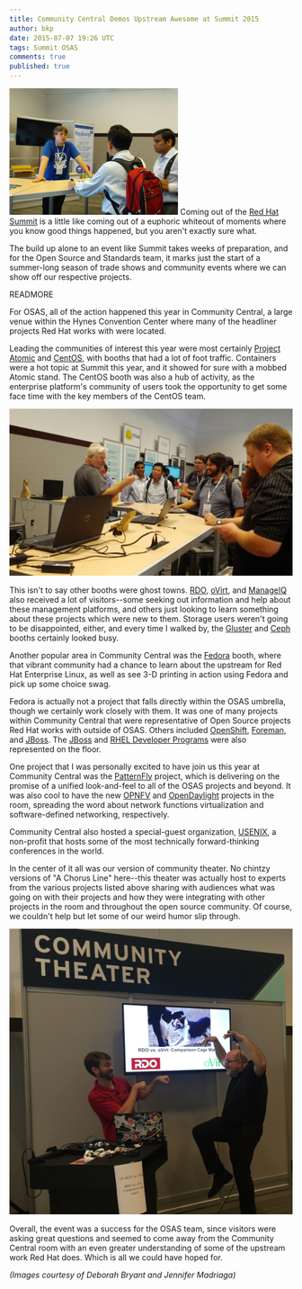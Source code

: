 ```yaml
---
title: Community Central Demos Upstream Awesome at Summit 2015
author: bkp
date: 2015-07-07 19:26 UTC
tags: Summit OSAS
comments: true
published: true
---
```

![Tom Callaway at Fedora Booth](/images/blog/fedorabooth2015_300.jpg) Coming out of the [Red Hat Summit](http://www.redhat.com/summit/) is a little like coming out of a euphoric whiteout of moments where you know good things happened, but you aren't exactly sure what.

The build up alone to an event like Summit takes weeks of preparation, and for the Open Source and Standards team, it marks just the start of a summer-long season of trade shows and community events where we can show off our respective projects.

READMORE

For OSAS, all of the action happened this year in Community Central, a large venue within the Hynes Convention Center where many of the headliner projects Red Hat works with were located.

Leading the communities of interest this year were most certainly [Project Atomic](http://www.projectatomic.io/) and [CentOS](https://www.centos.org/), with booths that had a lot of foot traffic. Containers were a hot topic at Summit this year, and it showed for sure with a mobbed Atomic stand. The CentOS booth was also a hub of activity, as the enterprise platform's community of users took the opportunity to get some face time with the key members of the CentOS team.

![Johnny Hughes Staffs the CentOS Booth](/images/blog/centosbooth2015_600.jpg)

This isn't to say other booths were ghost towns. [RDO](https://www.rdoproject.org/Main_Page), [oVirt](http://www.ovirt.org), and [ManageIQ](http://manageiq.org/) also received a lot of visitors--some seeking out information and help about these management platforms, and others just looking to learn something about these projects which were new to them. Storage users weren't going to be disappointed, either, and every time I walked by, the [Gluster](http://www.gluster.org/) and [Ceph](http://ceph.com/) booths certainly looked busy.

Another popular area in Community Central was the [Fedora](https://getfedora.org/) booth, where that vibrant community had a chance to learn about the upstream for Red Hat Enterprise Linux, as well as see 3-D printing in action using Fedora and pick up some choice swag.

Fedora is actually not a project that falls directly within the OSAS umbrella, though we certainly work closely with them. It was one of many projects within Community Central that were representative of Open Source projects Red Hat works with outside of OSAS. Others included [OpenShift](https://www.openshift.com/), [Foreman](http://theforeman.org/), and [JBoss](http://www.jboss.org/). The [JBoss](http://www.jboss.org/faq/) and [RHEL Developer Programs](http://developers.redhat.com/) were also represented on the floor.

One project that I was personally excited to have join us this year at Community Central was the [PatternFly](https://www.patternfly.org/) project, which is delivering on the promise of a unified look-and-feel to all of the OSAS projects and beyond. It was also cool to have the new [OPNFV](https://www.opnfv.org/) and [OpenDaylight](http://www.opendaylight.org/) projects in the room, spreading the word about network functions virtualization and software-defined networking, respectively.

Community Central also hosted a special-guest organization, [USENIX](https://www.usenix.org/), a non-profit that hosts some of the most technically forward-thinking conferences in the world.

In the center of it all was our version of community theater. No chintzy versions of "A Chorus Line" here--this theater was actually host to experts from the various projects listed above sharing with audiences what was going on with their projects and how they were integrating with other projects in the room and throughout the open source community. Of course, we couldn't help but let some of our weird humor slip through.

![Bowen vs. Proffitt in a Virtual(ization) Cage Match](/images/blog/communitytheater2015_600.JPG)

Overall, the event was a success for the OSAS team, since visitors were asking great questions and seemed to come away from the Community Central room with an even greater understanding of some of the upstream work Red Hat does. Which is all we could have hoped for.

_(Images courtesy of Deborah Bryant and Jennifer Madriaga)_

